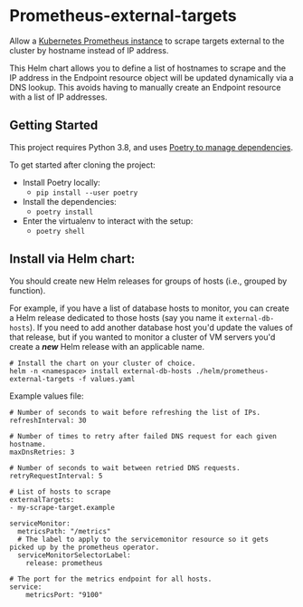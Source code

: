 # Prometheus-external-targets

Allow a [Kubernetes Prometheus instance][kube-prometheus-stack] to scrape targets external to the cluster by hostname instead of IP address.

This Helm chart allows you to define a list of hostnames to scrape and the IP address in the Endpoint resource object will be updated dynamically via a DNS lookup. This avoids having to manually create an Endpoint resource with a list of IP addresses.

## Getting Started

This project requires Python 3.8, and uses [Poetry to manage dependencies][poetry-proj].

To get started after cloning the project:

* Install Poetry locally:
  * `pip install --user poetry`
* Install the dependencies:
  * `poetry install`
* Enter the virtualenv to interact with the setup:
  * `poetry shell`

## Install via Helm chart:

You should create new Helm releases for groups of hosts (i.e., grouped by function). 

For example, if you have a list of database hosts to monitor, you can create a Helm release dedicated to those hosts (say you name it `external-db-hosts`). If you need to add another database host you'd update the values of that release, but if you wanted to monitor a cluster of VM servers you'd create a ***new*** Helm release with an applicable name.

```
# Install the chart on your cluster of choice.
helm -n <namespace> install external-db-hosts ./helm/prometheus-external-targets -f values.yaml
```
Example values file: 
```
# Number of seconds to wait before refreshing the list of IPs. 
refreshInterval: 30

# Number of times to retry after failed DNS request for each given hostname.
maxDnsRetries: 3

# Number of seconds to wait between retried DNS requests.
retryRequestInterval: 5

# List of hosts to scrape
externalTargets:
- my-scrape-target.example

serviceMonitor:
  metricsPath: "/metrics"
  # The label to apply to the servicemonitor resource so it gets picked up by the prometheus operator. 
  serviceMonitorSelectorLabel:
    release: prometheus

# The port for the metrics endpoint for all hosts.
service:
    metricsPort: "9100"
``` 

[kube-prometheus-stack]: https://github.com/prometheus-community/helm-charts/tree/main/charts/kube-prometheus-stack

[poetry-proj]: https://python-poetry.org/
